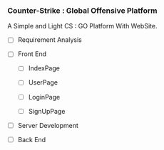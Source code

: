 ### Counter-Strike : Global Offensive Platform

A Simple and Light CS : GO Platform With WebSite.

- [ ] Requirement Analysis

- [ ] Front End

  - [ ] IndexPage

  - [ ] UserPage

  - [ ] LoginPage

  - [ ] SignUpPage

- [ ] Server Development

- [ ] Back End